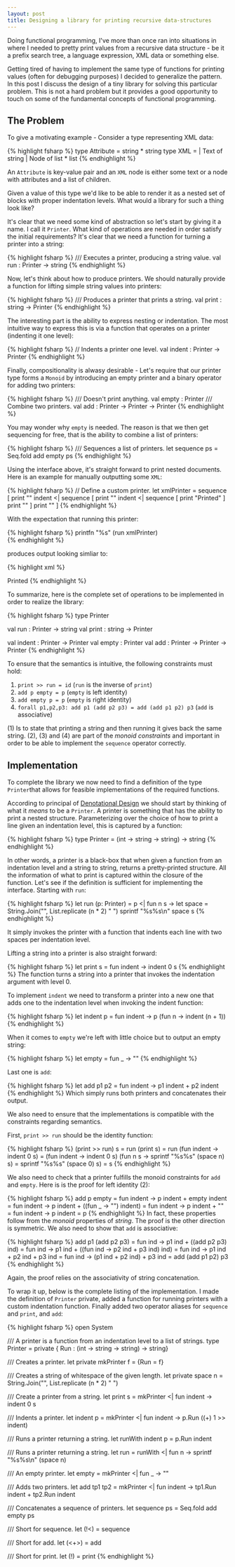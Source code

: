 ```yaml
---
layout: post
title: Designing a library for printing recursive data-structures
---
```

Doing functional programming, I've more than once ran into situations in where I needed to pretty print values from a recursive data structure - be it a prefix search tree, a language expression, XML data or something else.

Getting tired of having to implement the same type of functions for printing values (often for debugging purposes) I decided to generalize the pattern. In this post I discuss the design of a tiny library for solving this particular problem. This is not a hard problem but it provides a good opportunity to touch on some of the fundamental concepts of functional programming.


## The Problem
To give a motivating example - Consider a type representing XML data:

{% highlight fsharp %}
type Attribute = string * string
type XML =
    | Text of string
    | Node of list<Attribute> * list<XML>
{% endhighlight %}

An `Attribute` is key-value pair and an `XML` node is either some text or a node with attributes and a list of children.

Given a value of this type we'd like to be able to render it as a nested set of blocks with proper indentation levels. What would a library for such a thing look like? 

It's clear that we need some kind of abstraction so let's start by giving it a name. I call it `Printer`. What kind of operations are needed in order satisfy the initial requirements? It's clear that we need a function for turning a printer into a string:

{% highlight fsharp %}
/// Executes a printer, producing a string value.
val run : Printer -> string
{% endhighlight %}

Now, let's think about how to produce printers. We should naturally provide a function for lifting simple string values into printers:

{% highlight fsharp %}
/// Produces a printer that prints a string.
val print : string -> Printer
{% endhighlight %}

The interesting part is the ability to express nesting or indentation. The most intuitive way to express this is via a function that operates on a printer (indenting it one level):

{% highlight fsharp %}
// Indents a printer one level.
val indent : Printer -> Printer
{% endhighlight %}

Finally, compositionality is alwasy desirable - Let's require that our printer type forms a `Monoid` by introducing an empty printer and a binary operator for adding two printers:

{% highlight fsharp %}
/// Doesn't print anything.
val empty : Printer
/// Combine two printers.
val add : Printer -> Printer -> Printer
{% endhighlight %}


You may wonder why `empty` is needed. The reason is that we then get sequencing for free, that is the ability to combine a list of printers:

{% highlight fsharp %}
/// Sequences a list of printers.
let sequence ps = Seq.fold add empty ps
{% endhighlight %}


Using the interface above, it's straight forward to print nested documents. Here is an example for manually outputting some `XML`:

{% highlight fsharp %}
// Define a custom printer.
let xmlPrinter =
    sequence [
        print "<html>"
        indent <| 
            sequence [
                print "<body>"
                indent <| 
                    sequence [
                        print "Printed"
                    ]
                print "</body>"
            ]
        print "</html>"
    ]
{% endhighlight %}

With the expectation that running this printer:

{% highlight fsharp %}
printfn "%s" (run xmlPrinter)   
{% endhighlight %}

produces output looking simliar to:

{% highlight xml %}
<html>
  <body>
    Printed
  </body>
</html>
{% endhighlight %}

To summarize, here is the complete set of operations to be implemented in order to realize the library:

{% highlight fsharp %}
type Printer

val run : Printer -> string
val print : string -> Printer

val indent : Printer -> Printer
val empty : Printer
val add : Printer -> Printer -> Printer
{% endhighlight %}

To ensure that the semantics is intuitive, the following constraints must hold:

1. `print >> run = id`  (`run` is the inverse of `print`)
2. `add p empty = p` (`empty` is left identity)
3. `add empty p = p` (`empty` is right identity)
4. `forall p1,p2,p3: add p1 (add p2 p3) = add (add p1 p2) p3`  (`add` is associative)

(1) Is to state that printing a string and then running it gives back the same string. (2), (3) and (4) are part of the *monoid constraints* and important in order to be able to implement the `sequence` operator correctly.

## Implementation
To complete the library we now need to find a definition of the type `Printer`that allows for feasible implementations of the required functions.

According to principal of [Denotational Design](http://conal.net/papers/type-class-morphisms/type-class-morphisms-long.pdf) we should start by thinking of what it *means* to be a `Printer`. A printer is something that has the ability to print a nested structure. Parameterizing over the choice of how to print a line given an indentation level, this is captured by a function:

{% highlight fsharp %}
    type Printer = (int -> string -> string) -> string
{% endhighlight %}

In other words, a printer is a black-box that when given a function from an indentation level and a string to string, returns a pretty-printed structure. All the information of what to print is captured within the closure of the function. Let's see if the definition is sufficient for implementing the interface. Starting with `run`:

{% highlight fsharp %}
    let run (p: Printer) =
        p <| fun n s ->
            let space = String.Join("", List.replicate (n * 2) " ")
            sprintf "%s%s\n" space s
{% endhighlight %}

It simply invokes the printer with a function that indents each line with two spaces per indentation level.

Lifting a string into a printer is also straight forward:

{% highlight fsharp %}
let print s = fun indent -> indent 0 s
{% endhighlight %}
The function turns a string into a printer that invokes the indentation argument with level 0.

To implement `indent` we need to transform a printer into a new one that adds one to the indentation level when invoking the indent function:

{% highlight fsharp %}
let indent p = fun indent -> p (fun n -> indent (n + 1))
{% endhighlight %}

When it comes to `empty` we're left with little choice but to output an empty string:

{% highlight fsharp %}
let empty = fun _ -> ""
{% endhighlight %}

Last one is `add`:

{% highlight fsharp %}
let add p1 p2 = fun indent -> p1 indent + p2 indent
{% endhighlight %}
Which simply runs both printers and concatenates their output.

We also need to ensure that the implementations is compatible with the constraints regarding semantics. 

First,  `print >> run` should be the identity function:

{% highlight fsharp %}
(print >> run) s                                                    =
run (print s)                                                       =
run (fun indent -> indent 0 s)                                      =
(fun indent -> indent 0 s) (fun n s -> sprintf "%s%s" (space n) s)  =
sprintf "%s%s" (space 0) s)                                         =
s
{% endhighlight %}

We also need to check that a printer fulfills the monoid constraints for `add`
and `empty`. Here is is the proof for left identity (2):

{% highlight fsharp %}
add p empty =
fun indent -> p indent + empty indent                               =
fun indent -> p indent + ((fun _ -> "") indent)                     =
fun indent -> p indent + ""                                         =
fun indent -> p indent                                              =
p
{% endhighlight %}
In fact, these properties follow from the *monoid* properties of *string*. The proof is the other direction is symmetric. We also need to show that `add` is associative:

{% highlight fsharp %}
add p1 (add p2 p3)                                                  =
fun ind -> p1 ind + ((add p2 p3) ind)                               =
fun ind -> p1 ind + ((fun ind -> p2 ind + p3 ind)   ind)            =
fun ind -> p1 ind + p2 ind + p3 ind                                 =
fun ind -> (p1 ind + p2 ind) + p3 ind                               =
add (add p1 p2) p3
{% endhighlight %}

Again, the proof relies on the associativity of string concatenation.

To wrap it up, below is the complete listing of the implementation. I made the definition of `Printer` private, added a function for running printers with a custom indentation function. Finally added two operator aliases for `sequence` and `print`, and `add`:

{% highlight fsharp %}
open System

/// A printer is a function from an indentation level to a list of strings.
type Printer = private { Run : (int -> string -> string) -> string}

/// Creates a printer.
let private mkPrinter f = {Run = f}

/// Creates a string of whitespace of the given length.
let private space n = String.Join("", List.replicate (n * 2) " ")

/// Create a printer from  a string.
let print s = mkPrinter <| fun indent -> indent 0 s

/// Indents a printer.
let indent p = mkPrinter <| fun indent -> p.Run ((+) 1 >> indent)

/// Runs a printer returning a string.
let runWith indent p = p.Run indent

/// Runs a printer returning a string.
let run = runWith <| fun n -> sprintf "%s%s\n" (space n)

/// An empty printer.
let empty = mkPrinter <| fun _ -> ""

/// Adds two printers.
let add tp1 tp2 = mkPrinter <| fun indent ->
     tp1.Run indent + tp2.Run indent

/// Concatenates a sequence of printers.
let sequence ps = Seq.fold add empty ps

/// Short for sequence.
let (!<) = sequence

/// Short for add.
let (<+>) = add

/// Short for print.
let (!) = print
{% endhighlight %}

<!--
Thinking of the library as a small embedded domains specific language (EDSL), there are broadly speaking two implementation strategies - *Deep* versus *shallow* embedding. Deep embeddings use a data structure that preserves the expression structure of the operations; This generally enables more optimization capabilities and also makes it possible to provide multiple *interpreters*. In a shallow embedding no intermediate data structure is used for building up expression trees, instead the semantics of an operation is part of its definition.
-->




